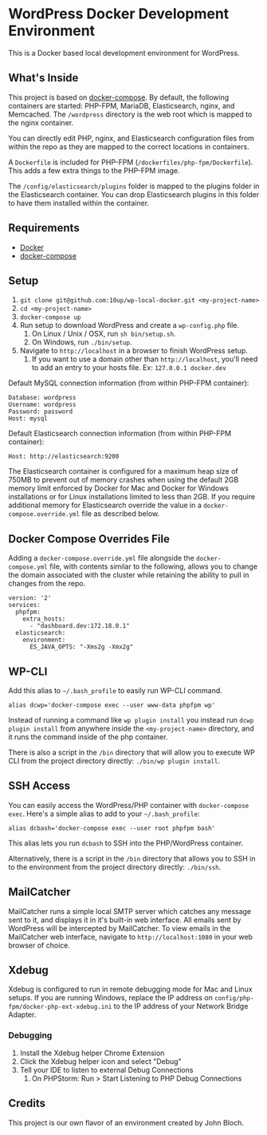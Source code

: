 # WordPress Docker Development Environment

This is a Docker based local development environment for WordPress.

## What's Inside

This project is based on [docker-compose](https://docs.docker.com/compose/). By default, the following containers are started: PHP-FPM, MariaDB, Elasticsearch, nginx, and Memcached. The `/wordpress` directory is the web root which is mapped to the nginx container.

You can directly edit PHP, nginx, and Elasticsearch configuration files from within the repo as they are mapped to the correct locations in containers.

A `Dockerfile` is included for PHP-FPM (`/dockerfiles/php-fpm/Dockerfile`). This adds a few extra things to the PHP-FPM image.

The `/config/elasticsearch/plugins` folder is mapped to the plugins folder in the Elasticsearch container. You can drop Elasticsearch plugins in this folder to have them installed within the container.

## Requirements

* [Docker](https://www.docker.com/)
* [docker-compose](https://docs.docker.com/compose/)

## Setup

1. `git clone git@github.com:10up/wp-local-docker.git <my-project-name>`
1. `cd <my-project-name>`
1. `docker-compose up`
1. Run setup to download WordPress and create a `wp-config.php` file.
	1. On Linux / Unix / OSX, run `sh bin/setup.sh`.
	2. On Windows, run `./bin/setup`.
1. Navigate to `http://localhost` in a browser to finish WordPress setup.
	1. If you want to use a domain other than `http://localhost`, you'll need to add an entry to your hosts file. Ex: `127.0.0.1 docker.dev`

Default MySQL connection information (from within PHP-FPM container):

```
Database: wordpress
Username: wordpress
Password: password
Host: mysql
```

Default Elasticsearch connection information (from within PHP-FPM container):

```Host: http://elasticsearch:9200```

The Elasticsearch container is configured for a maximum heap size of 750MB to prevent out of memory crashes when using the default 2GB memory limit enforced by Docker for Mac and Docker for Windows installations or for Linux installations limited to less than 2GB. If you require additional memory for Elasticsearch override the value in a `docker-compose.override.yml` file as described below.

## Docker Compose Overrides File

Adding a `docker-compose.override.yml` file alongside the `docker-compose.yml` file, with contents similar to
the following, allows you to change the domain associated with the cluster while retaining the ability to pull in changes from the repo.

```
version: '2'
services:
  phpfpm:
    extra_hosts:
      - "dashboard.dev:172.18.0.1"
  elasticsearch:
    environment:
      ES_JAVA_OPTS: "-Xms2g -Xmx2g"
```

## WP-CLI

Add this alias to `~/.bash_profile` to easily run WP-CLI command.

```
alias dcwp='docker-compose exec --user www-data phpfpm wp'
```

Instead of running a command like `wp plugin install` you instead run `dcwp plugin install` from anywhere inside the
`<my-project-name>` directory, and it runs the command inside of the php container.

There is also a script in the `/bin` directory that will allow you to execute WP CLI from the project directory directly: `./bin/wp plugin install`.

## SSH Access

You can easily access the WordPress/PHP container with `docker-compose exec`. Here's a simple alias to add to your `~/.bash_profile`:

```
alias dcbash='docker-compose exec --user root phpfpm bash'
```

This alias lets you run `dcbash` to SSH into the PHP/WordPress container.

Alternatively, there is a script in the `/bin` directory that allows you to SSH in to the environment from the project directory directly: `./bin/ssh`.

## MailCatcher

MailCatcher runs a simple local SMTP server which catches any message sent to it, and displays it in it's built-in web interface. All emails sent by WordPress will be intercepted by MailCatcher. To view emails in the MailCatcher web interface, navigate to `http://localhost:1080` in your web browser of choice.

## Xdebug

Xdebug is configured to run in remote debugging mode for Mac and Linux setups. If you are running Windows, replace the IP address on `config/php-fpm/docker-php-ext-xdebug.ini` to the IP address of your Network Bridge Adapter.

### Debugging

1. Install the Xdebug helper Chrome Extension
1. Click the Xdebug helper icon and select "Debug"
1. Tell your IDE to listen to external Debug Connections
    1. On PHPStorm:  Run > Start Listening to PHP Debug Connections

## Credits

This project is our own flavor of an environment created by John Bloch.
